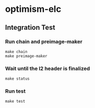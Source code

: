 # optimism-elc

## Integration Test

### Run chain and preimage-maker
```
make chain
make preimage-maker
```
### Wait until the l2 header is finalized
```
make status
```

### Run test
```
make test
```
